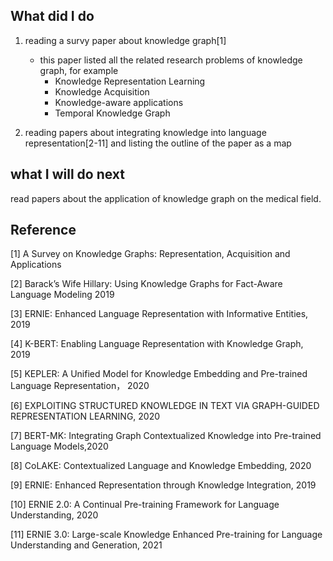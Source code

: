 ## What did I do

1. reading a survy paper about knowledge graph[1]
    * this paper listed all the related research problems of knowledge graph, for example
        * Knowledge Representation Learning
        * Knowledge Acquisition
        * Knowledge-aware applications
        * Temporal Knowledge Graph


2. reading papers about integrating knowledge into language representation[2-11] and listing the outline of the paper as a map


    

## what I will do next

read papers about the application of knowledge graph on the medical field.



## Reference
[1] A Survey on Knowledge Graphs: Representation, Acquisition and Applications

[2] Barack’s Wife Hillary: Using Knowledge Graphs for Fact-Aware Language Modeling 2019 

[3] ERNIE: Enhanced Language Representation with Informative Entities, 2019

[4] K-BERT: Enabling Language Representation with Knowledge Graph, 2019

[5] KEPLER: A Unified Model for Knowledge Embedding and Pre-trained Language Representation， 2020

[6] EXPLOITING STRUCTURED KNOWLEDGE IN TEXT VIA GRAPH-GUIDED REPRESENTATION LEARNING, 2020

[7] BERT-MK: Integrating Graph Contextualized Knowledge into Pre-trained Language Models,2020

[8] CoLAKE: Contextualized Language and Knowledge Embedding, 2020

[9] ERNIE: Enhanced Representation through Knowledge Integration, 2019

[10] ERNIE 2.0: A Continual Pre-training Framework for Language Understanding, 2020

[11] ERNIE 3.0: Large-scale Knowledge Enhanced Pre-training for Language Understanding and Generation, 2021